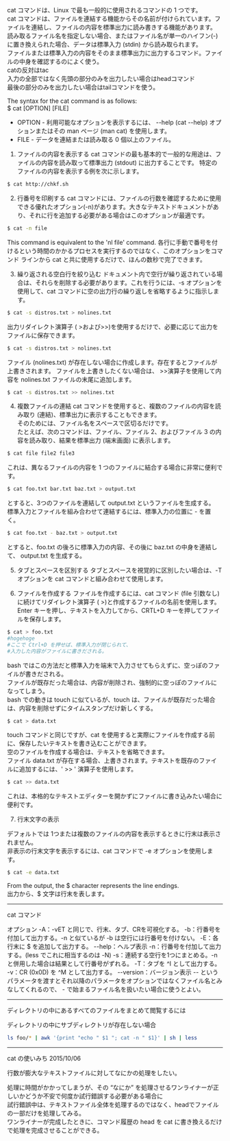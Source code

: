cat コマンドは、Linux で最も一般的に使用されるコマンドの 1 つです。  
cat コマンドは、ファイルを連結する機能からその名前が付けられています。ファイルを連結し、ファイルの内容を標準出力に読み書きする機能があります。  
読み取るファイル名を指定しない場合、またはファイル名が単一のハイフン(-)に置き換えられた場合、データは標準入力 (stdin) から読み取られます。  
ファイルまたは標準入力の内容をそのまま標準出力に出力するコマンド。ファイルの中身を確認するのによく使う。  
catの反対はtac  
入力の全部ではなく先頭の部分のみを出力したい場合はheadコマンド  
最後の部分のみを出力したい場合はtailコマンドを使う。  

The syntax for the cat command is as follows:   
    $ cat [OPTION] [FILE]

- OPTION - 利用可能なオプションを表示するには、 --help (cat --help) オプションまたはその man ページ (man cat) を使用します。  
- FILE - データを連結または読み取る 0 個以上のファイル。

1. ファイルの内容を表示する
cat コマンドの最も基本的で一般的な用途は、ファイルの内容を読み取って標準出力 (stdout) に出力することです。
特定のファイルの内容を表示する例を次に示します。
```bash
$ cat http://chkf.sh
```

2. 行番号を印刷する
cat コマンドには、ファイルの行数を確認するために使用できる優れたオプション(-n)があります。大きなテキストドキュメントがあり、それに行を追加する必要がある場合はこのオプションが最適です。
```bash
$ cat -n file
```
This command is equivalent to the 'nl file' command.
各行に手動で番号を付けるという時間のかかるプロセスを実行するのではなく、このオプションをコマンド ラインから cat と共に使用するだけで、ほんの数秒で完了できます。

3. 繰り返される空白行を絞り込む
ドキュメント内で空行が繰り返されている場合は、それらを削除する必要があります。これを行うには、-s オプションを使用して、cat コマンドに空の出力行の繰り返しを省略するように指示します。
```bash
$ cat -s distros.txt > nolines.txt
```
出力リダイレクト演算子 ( >および>>)を使用するだけで、必要に応じて出力をファイルに保存できます。
```bash
$ cat -s distros.txt > nolines.txt
```
ファイル (nolines.txt) が存在しない場合に作成します。存在するとファイルが上書きされます。
ファイルを上書きしたくない場合は、 >>演算子を使用して内容を nolines.txt ファイルの末尾に追加します。
```bash
$ cat -s distros.txt >> nolines.txt
```

4. 複数ファイルの連結
cat コマンドを使用すると、複数のファイルの内容を読み取り (連結)、標準出力に表示することもできます。  
そのためには、ファイル名をスペースで区切るだけです。  
たとえば、次のコマンドは、ファイル、ファイル 2、およびファイル 3 の内容を読み取り、結果を標準出力 (端末画面) に表示します。  
```bash
$ cat file file2 file3
```
これは、異なるファイルの内容を 1 つのファイルに結合する場合に非常に便利です。
```bash
$ cat foo.txt bar.txt baz.txt > output.txt
```
とすると、3つのファイルを連結して output.txt というファイルを生成する。  
標準入力とファイルを組み合わせて連結するには、標準入力の位置に - を置く。  
```bash
$ cat foo.txt - baz.txt > output.txt
```
とすると、foo.txt の後ろに標準入力の内容、その後に baz.txt の中身を連結して、 output.txt を生成する。

5. タブとスペースを区別する
タブとスペースを視覚的に区別したい場合は、-T オプションを cat コマンドと組み合わせて使用します。

6. ファイルを作成する
ファイルを作成するには、cat コマンド (file 引数なし) に続けてリダイレクト演算子 ( >)と作成するファイルの名前を使用します。
Enter キーを押し、テキストを入力してから、CRTL+D キーを押してファイルを保存します。  
```bash
$ cat > foo.txt
#hogehoge
#ここで Ctrl+D を押せば、標準入力が閉じられて、
#入力した内容がファイルに書きだされる。
```

bash ではこの方法だと標準入力を端末で入力させてもらえずに、空っぽのファイルが書きだされる。  
ファイルが既存だった場合は、内容が削除され、強制的に空っぽのファイルになってしまう。  
bash での動きは touch に似ているが、touch は、ファイルが既存だった場合は、内容を削除せずにタイムスタンプだけ新しくする。
```bash
$ cat > data.txt
```
touch コマンドと同じですが、cat を使用すると実際にファイルを作成する前に、保存したいテキストを書き込むことができます。  
空のファイルを作成する場合は、テキストを省略できます。  
ファイル data.txt が存在する場合、上書きされます。テキストを既存のファイルに追加するには、' >> ' 演算子を使用します。
```bash
$ cat >> data.txt
```
これは、本格的なテキストエディターを開かずにファイルに書き込みたい場合に便利です。

7. 行末文字の表示

デフォルトでは 1つまたは複数のファイルの内容を表示するときに行末は表示されません。  
非表示の行末文字を表示するには、cat コマンドで -e オプションを使用します。
```bash
$ cat -e data.txt
```
From the output, the $ character represents the line endings.  
出力から、$ 文字は行末を表します。  

---
cat コマンド 

オプション 
-A：-vET と同じで、行末、タブ、CRを可視化する。
-b：行番号を付加して出力する。-n と似ているが -b は空行には行番号を付けない。
-E：各行末に $ を追加して出力する。
--help：ヘルプ表示
-n：行番号を付加して出力する。(less でこれに相当するのは -N)
-s：連続する空行を1つにまとめる。-n と併用した場合は結果として行番号がずれる。
-T：タブを ^I として出力する。
-v：CR (0x0D) を ^M として出力する。
--version：バージョン表示
-- というパラメータを渡すとそれ以降のパラメータをオプションではなくファイル名とみなしてくれるので、 - で始まるファイル名を扱いたい場合に使うとよい。

---
ディレクトリの中にあるすべてのファイルをまとめて閲覧するには

ディレクトリの中にサブディレクトリが存在しない場合
```bash
ls foo/* | awk '{print "echo " $1 "; cat -n " $1}' | sh | less
```

---
cat の使いみち
2015/10/06

行数が膨大なテキストファイルに対してなにかの処理をしたい。

処理に時間がかかってしまうが、その “なにか” を処理させるワンライナーが正しいかどうか不安で何度か試行錯誤する必要がある場合に  
試行錯誤中は、テキストファイル全体を処理するのではなく、headでファイルの一部だけを処理してみる。  
ワンライナーが完成したときに、コマンド履歴の head を cat に書き換えるだけで処理を完成させることができる。  
